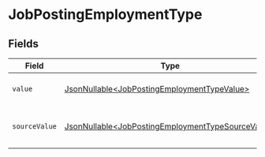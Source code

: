 # JobPostingEmploymentType


## Fields

| Field                                                                                                                | Type                                                                                                                 | Required                                                                                                             | Description                                                                                                          | Example                                                                                                              |
| -------------------------------------------------------------------------------------------------------------------- | -------------------------------------------------------------------------------------------------------------------- | -------------------------------------------------------------------------------------------------------------------- | -------------------------------------------------------------------------------------------------------------------- | -------------------------------------------------------------------------------------------------------------------- |
| `value`                                                                                                              | [JsonNullable\<JobPostingEmploymentTypeValue>](../../models/components/JobPostingEmploymentTypeValue.md)             | :heavy_minus_sign:                                                                                                   | The type of the employment.                                                                                          | permanent                                                                                                            |
| `sourceValue`                                                                                                        | [JsonNullable\<JobPostingEmploymentTypeSourceValue>](../../models/components/JobPostingEmploymentTypeSourceValue.md) | :heavy_minus_sign:                                                                                                   | The source value of the employment type.                                                                             | Permanent                                                                                                            |